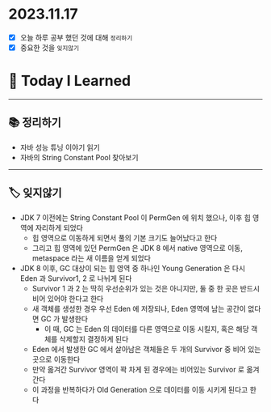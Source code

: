 # 2023.11.17

- [x] 오늘 하루 공부 했던 것에 대해 `정리하기`
- [x] 중요한 것을 `잊지않기`

# 🚩 Today I Learned

---

## 📚 정리하기

- 자바 성능 튜닝 이야기 읽기
- 자바의 String Constant Pool 찾아보기

---

## 🏷 잊지않기

- JDK 7 이전에는 String Constant Pool 이 PermGen 에 위치 했으나, 이후 힙 영역에 자리하게 되었다
  - 힙 영역으로 이동하게 되면서 풀의 기본 크기도 늘어났다고 한다
  - 그리고 힙 영역에 있던 PermGen 은 JDK 8 에서 native 영역으로 이동, metaspace 라는 새 이름을 얻게 되었다
- JDK 8 이후, GC 대상이 되는 힙 영역 중 하나인 Young Generation 은 다시 Eden 과 Survivor1, 2 로 나뉘게 된다
  - Survivor 1 과 2 는 딱히 우선순위가 있는 것은 아니지만, 둘 중 한 곳은 반드시 비어 있어야 한다고 한다
  - 새 객체를 생성한 경우 우선 Eden 에 저장되나, Eden 영역에 남는 공간이 없다면 GC 가 발생한다
    - 이 때, GC 는 Eden 의 데이터를 다른 영역으로 이동 시킬지, 혹은 해당 객체를 삭제할지 결정하게 된다
  - Eden 에서 발생한 GC 에서 살아남은 객체들은 두 개의 Survivor 중 비어 있는 곳으로 이동한다
  - 만약 옮겨간 Survivor 영역이 꽉 차게 된 경우에는 비어있는 Survivor 로 옮겨간다
  - 이 과정을 반복하다가 Old Generation 으로 데이터를 이동 시키게 된다고 한다
